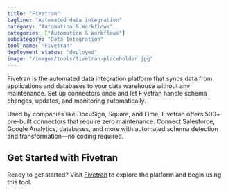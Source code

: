 ```yaml
---
title: "Fivetran"
tagline: "Automated data integration"
category: "Automation & Workflows"
categories: ["Automation & Workflows"]
subcategory: "Data Integration"
tool_name: "Fivetran"
deployment_status: "deployed"
image: "/images/tools/fivetran-placeholder.jpg"
---
```

Fivetran is the automated data integration platform that syncs data from applications and databases to your data warehouse without any maintenance. Set up connectors once and let Fivetran handle schema changes, updates, and monitoring automatically.

Used by companies like DocuSign, Square, and Lime, Fivetran offers 500+ pre-built connectors that require zero maintenance. Connect Salesforce, Google Analytics, databases, and more with automated schema detection and transformation—no coding required.

## Get Started with Fivetran

Ready to get started? Visit [Fivetran](https://www.fivetran.com) to explore the platform and begin using this tool.